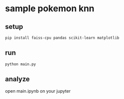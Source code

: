 # sample pokemon knn

## setup

```shell
pip install faiss-cpu pandas scikit-learn matplotlib
```

## run

```shell
python main.py
```

## analyze

open main.ipynb on your jupyter
